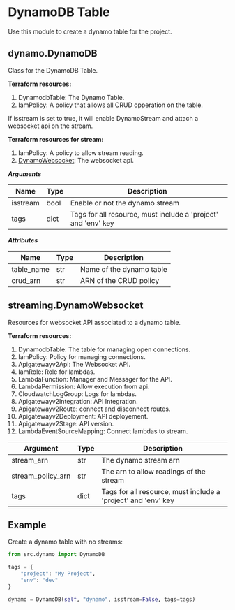 # DynamoDB Table

Use this module to create a dynamo table for the project.

## dynamo.DynamoDB
Class for the DynamoDB Table.

**Terraform resources:**

1. DynamodbTable: The Dynamo Table.
2. IamPolicy: A policy that allows all CRUD opperation on the table.

If isstream is set to true, it will enable DynamoStream and attach a websocket api on the stream.

**Terraform resources for stream:**

1. IamPolicy: A policy to allow stream reading.
2. [DynamoWebsocket](dynamo.md#streamingdynamowebsocket): The websocket api.

***Arguments***

| Name | Type | Description |
| ------------ | ------------- | ------------ |
| isstream | bool | Enable or not the dynamo stream |
| tags | dict  | Tags for all resource, must include a 'project' and 'env' key |

***Attributes***

| Name | Type | Description |
| ------------ | ------------- | ------------ |
| table_name | str | Name of the dynamo table |
| crud_arn | str | ARN of the CRUD policy |

## streaming.DynamoWebsocket
Resources for websocket API associated to a dynamo table.

**Terraform resources:**

1. DynamodbTable: The table for managing open connections.
2. IamPolicy: Policy for managing connections.
3. Apigatewayv2Api: The Websocket API.
4. IamRole: Role for lambdas.
5. LambdaFunction: Manager and Messager for the API.
6. LambdaPermission: Allow execution from api.
7. CloudwatchLogGroup: Logs for lambdas.
8. Apigatewayv2Integration: API Integration.
9. Apigatewayv2Route: connect and disconnect routes.
10. Apigatewayv2Deployment: API deployement.
11. Apigatewayv2Stage: API version.
12. LambdaEventSourceMapping: Connect lambdas to stream.

| Argument | Type | Description |
| ------------ | ------------- | ------------ |
| stream_arn | str  | The dynamo stream arn |
| stream_policy_arn | str | The arn to allow readings of the stream |
| tags | dict | Tags for all resource, must include a 'project' and 'env' key |

## Example

Create a dynamo table with no streams:
```python
from src.dynamo import DynamoDB

tags = {
    "project": "My Project",
    "env": "dev"
}

dynamo = DynamoDB(self, "dynamo", isstream=False, tags=tags)
```